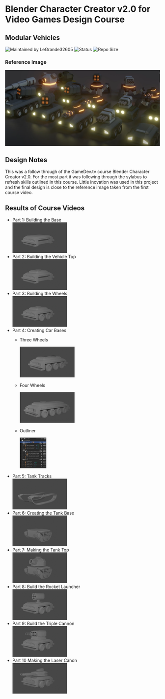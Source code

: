 # Blender Character Creator v2.0 for Video Games Design Course
## Modular Vehicles

![Maintained by LeGrande32605](https://img.shields.io/static/v1?label=Maintained%20by&message=LeGrande32605&color=blue)
![Status](https://img.shields.io/static/v1?label=Status&message=Work%20in%20Progress&color=yellow)
![Repo Size](https://img.shields.io/github/repo-size/legrande32605/GameDev-Blender-Character-Creator-Modular-Vehicles)

### Reference Image
![Mech](./Reference%20Images/Overview.PNG)

## Design Notes
This was a follow through of the GameDev.tv course Blender Character Creator v2.0.  For the most part it was following through the sylabus to refresh skills outlined in this course.  Little inovation was used in this project and the final design is close to the reference image taken from the first course video.

## Results of Course Videos
- Part 1: Building the Base   
[![Vehicles - Building the Base](./Renders/Thumb%20-%20Building%20the%20Base.png)](./Renders/Building%20the%20Base.png)
- Part 2: Building the Vehicle Top   
[![Vehicles - Building the Vehicle Top](./Renders/Thumb%20-%20Building%20the%20Vehicle%20Top.png)](./Renders/Building%20the%20Vehicle%20Top.png)
- Part 3: Building the Wheels   
[![Vehicles - Building the Wheels](./Renders/Thumb%20-%20Building%20the%20Wheels.png)](./Renders/Building%20the%20Wheels.png)
- Part 4: Creating Car Bases 
    - Three Wheels

       [![Vehicles - Creating Car Bases - 3 Wheels](./Renders/Thumb%20-%20Creating%20Car%20Bases%20Three.png)](./Renders/Creating%20Car%20Bases%20Three.png)
    - Four Wheels

       [![Vehicles - Creating Car Bases - 4 Wheels](./Renders/Thumb%20-%20Creating%20Car%20Bases%20Four.png)](./Renders/Creating%20Car%20Bases%20Four.png)
    - Outliner

       [![Vehicles - Creating Car Bases - Outliner](./Renders/Thumb%20-%20Creating%20Car%20Bases%20Outliner.PNG)](./Renders/Creating%20Car%20Bases%20Outliner.PNG)
- Part 5: Tank Tracks   
[![Vehicles - Tank Tracks](./Renders/Thumb%20-%20Tank%20Tracks.png)](./Renders/Tank%20Tracks.png)
- Part 6: Creating the Tank Base   
[![Vehicles - Creating the Tank Base](./Renders/Thumb%20-%20Creating%20the%20Tank%20Base.png)](./Renders/Creating%20the%20Tank%20Base.png)
- Part 7: Making the Tank Top  
[![Vehicles - Making the Tank Top](./Renders/Thumb%20-%20Making%20the%20Tank%20Top.png)](./Renders/Making%20the%20Tank%20Top.png)
- Part 8: Build the Rocket Launcher   
[![Vehicles - Build the Rocket Launcher](./Renders/Thumb%20-%20Build%20the%20Rocket%20Launcher.png)](./Renders/Build%20the%20Rocket%20Launcher.png)
- Part 9: Build the Triple Cannon  
[![Vehicles - Build the Triple Cannon](./Renders/Thumb%20-%20Build%20the%20Triple%20Cannon.png)](./Renders/Build%20the%20Triple%20Cannon.png)
- Part 10 Making the Laser Canon  
[![Vehicles - Making the Laser Canon](./Renders/Thumb%20-%20Making%20the%20Laser%20Canon.png)](./Renders/Making%20the%20Laser%20Canon.png)